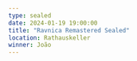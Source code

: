 ```yaml
---
type: sealed
date: 2024-01-19 19:00:00
title: "Ravnica Remastered Sealed"
location: Rathauskeller
winner: João
---
```

